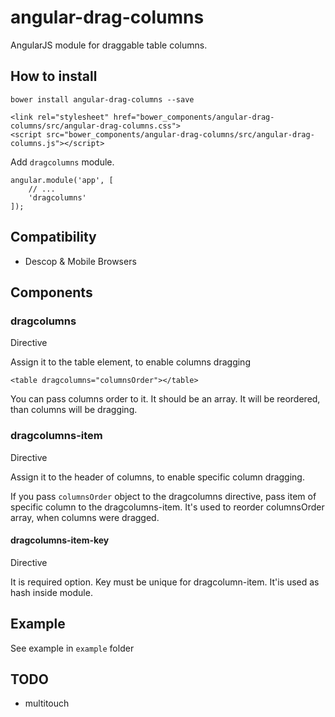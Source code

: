 # angular-drag-columns

AngularJS module for draggable table columns. 

## How to install

```
bower install angular-drag-columns --save
```

```
<link rel="stylesheet" href="bower_components/angular-drag-columns/src/angular-drag-columns.css">
<script src="bower_components/angular-drag-columns/src/angular-drag-columns.js"></script>
```

Add `dragcolumns` module.
```
angular.module('app', [
    // ...
    'dragcolumns'
]);
```

## Compatibility

- Descop & Mobile Browsers

## Components

### dragcolumns 

Directive

Assign it to the table element, to enable columns dragging

```
<table dragcolumns="columnsOrder"></table>
```

You can pass columns order to it. It should be an array. It will be reordered, than columns will be dragging.

### dragcolumns-item

Directive

Assign it to the header of columns, to enable specific column dragging.

If you pass `columnsOrder` object to the dragcolumns directive, pass item of specific column to the dragcolumns-item. It's used to reorder columnsOrder array, when columns were dragged.

#### dragcolumns-item-key

Directive

It is required option. Key must be unique for dragcolumn-item. It'is used as hash inside module.

## Example

See example in `example` folder

## TODO

- multitouch
